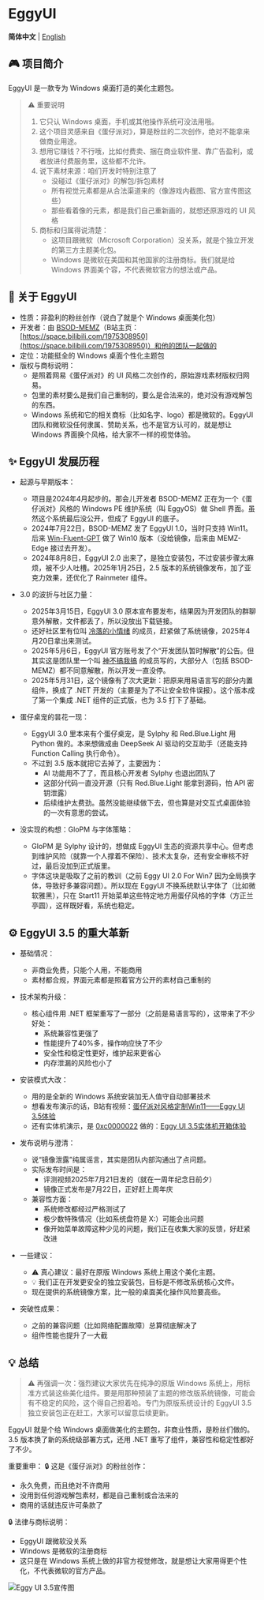 ﻿# EggyUI

**简体中文** | [English](README_en-us.md)

## 🎮 项目简介
EggyUI 是一款专为 Windows 桌面打造的美化主题包。

> ⚠️ 重要说明
> 1.  它只认 Windows 桌面，手机或其他操作系统可没法用哦。
> 2.  这个项目灵感来自《蛋仔派对》，算是粉丝的二次创作，绝对不能拿来做商业用途。
> 3.  想用它赚钱？不行哦，比如付费卖、捆在商业软件里、靠广告盈利，或者放进付费服务里，这些都不允许。
> 4.  说下素材来源：咱们开发时特别注意了
>     *   没碰过《蛋仔派对》的解包/拆包素材
>     *   所有视觉元素都是从合法渠道来的（像游戏内截图、官方宣传图这些）
>     *   那些看着像的元素，都是我们自己重新画的，就想还原游戏的 UI 风格
> 5.  商标和归属得说清楚：
>     *   这项目跟微软（Microsoft Corporation）没关系，就是个独立开发的第三方主题美化包。
>     *   Windows 是微软在美国和其他国家的注册商标。我们就是给 Windows 界面美个容，不代表微软官方的想法或产品。

## 🌟 关于 EggyUI
*   性质：非盈利的粉丝创作（说白了就是个 Windows 桌面美化包）
*   开发者：由 [BSOD-MEMZ](https://github.com/BSOD-MEMZ)（B站主页：[https://space.bilibili.com/1975308950](https://space.bilibili.com/1975308950)）和他的团队一起做的
*   定位：功能挺全的 Windows 桌面个性化主题包
*   版权与商标说明：
    *   是照着网易《蛋仔派对》的 UI 风格二次创作的，原始游戏素材版权归网易。
    *   包里的素材要么是我们自己重制的，要么是合法来的，绝对没有游戏解包的东西。
    *   Windows 系统和它的相关商标（比如名字、logo）都是微软的。EggyUI 团队和微软没任何隶属、赞助关系，也不是官方认可的，就是想让 Windows 界面换个风格，给大家不一样的视觉体验。

## ✨ EggyUI 发展历程

*   起源与早期版本：
    *   项目是2024年4月起步的。那会儿开发者 BSOD-MEMZ 正在为一个《蛋仔派对》风格的 Windows PE 维护系统（叫 EggyOS）做 Shell 界面。虽然这个系统最后没公开，但成了 EggyUI 的底子。
    *   2024年7月22日，BSOD-MEMZ 发了 EggyUI 1.0，当时只支持 Win11。后来 [Win-Fluent-GPT](https://space.bilibili.com/1326423111) 做了 Win10 版本（没给镜像，后来由 MEMZ-Edge 接过去开发）。
    *   2024年8月8日，EggyUI 2.0 出来了，是独立安装包，不过安装步骤太麻烦，被不少人吐槽。2025年1月25日，2.5 版本的系统镜像发布，加了亚克力效果，还优化了 Rainmeter 组件。

*   3.0 的波折与社区力量：
    *   2025年3月15日，EggyUI 3.0 原本宣布要发布，结果因为开发团队的群聊意外解散，文件都丢了，所以没放出下载链接。
    *   还好社区里有位叫 [冷落的小情绪](https://space.bilibili.com/1591761987) 的成员，赶紧做了系统镜像，2025年4月20日拿出来测试。
    *   2025年5月6日，EggyUI 官方账号发了个“开发团队暂时解散”的公告。但其实这是团队里一个叫 [神不搞我搞](https://space.bilibili.com/3546785651887055) 的成员写的，大部分人（包括 BSOD-MEMZ）都不同意解散，所以开发一直没停。
    *   2025年5月31日，这个镜像有了次大更新：把原来用易语言写的部分内置组件，换成了 .NET 开发的（主要是为了不让安全软件误报）。这个版本成了第一个集成 .NET 组件的正式版，也为 3.5 打下了基础。

*   蛋仔桌宠的昙花一现：
    *   EggyUI 3.0 里本来有个蛋仔桌宠，是 Sylphy 和 Red.Blue.Light 用 Python 做的。本来想做成由 DeepSeek AI 驱动的交互助手（还能支持 Function Calling 执行命令）。
    *   不过到 3.5 版本就把它去掉了，主要因为：
        *   AI 功能用不了了，而且核心开发者 Sylphy 也退出团队了
        *   这部分代码一直没开源（只有 Red.Blue.Light 能拿到源码，怕 API 密钥泄露）
        *   后续维护太费劲。虽然没能继续做下去，但也算是对交互式桌面体验的一次有意思的尝试。

*   没实现的构想：GloPM 与字体策略：
    *   GloPM 是 Sylphy 设计的，想做成 EggyUI 生态的资源共享中心。但考虑到维护风险（就靠一个人撑着不保险）、技术太复杂，还有安全审核不好过，最后没加到正式版里。
    *   字体这块是吸取了之前的教训（之前 Eggy UI 2.0 For Win7 因为全局换字体，导致好多兼容问题）。所以现在 EggyUI 不换系统默认字体了（比如微软雅黑），只在 Start11 开始菜单这些特定地方用蛋仔风格的字体（方正兰亭圆），这样既好看，系统也稳定。

## ⚙️ EggyUI 3.5 的重大革新

*   基础情况：
    *   非商业免费，只能个人用，不能商用
    *   素材都合规，界面元素都是照着官方公开的素材自己重制的

*   技术架构升级：
    *   核心组件用 .NET 框架重写了一部分（之前是易语言写的），这带来了不少好处：
        *   系统兼容性更强了
        *   性能提升了40%多，操作响应快了不少
        *   安全性和稳定性更好，维护起来更省心
        *   内存泄漏的风险也小了

*   安装模式大改：
    *   用的是全新的 Windows 系统安装加无人值守自动部署技术
    *   想看发布演示的话，B站有视频：[蛋仔派对风格定制Win11——Eggy UI 3.5体验](https://www.bilibili.com/video/BV1kbgGz7Em1)
    *   还有实体机演示，是 [0xc0000022](https://space.bilibili.com/1092500907) 做的：[Eggy UI 3.5实体机开箱体验](https://www.bilibili.com/video/BV13w8nzqE4V)

*   发布说明与澄清：
    *   说“镜像泄露”纯属谣言，其实是团队内部沟通出了点问题。
    *   实际发布时间是：
        *   评测视频2025年7月21日发的（就在一周年纪念日前夕）
        *   镜像正式发布是7月22日，正好赶上周年庆
    *   兼容性方面：
        *   系统修改都经过严格测试了
        *   极少数特殊情况（比如系统盘符是 X:）可能会出问题
        *   像开始菜单故障这种少见的问题，我们正在收集大家的反馈，好赶紧改进

*   一些建议：
    *   ⚠️ 真心建议：最好在原版 Windows 系统上用这个美化主题。
    *   💡 我们正在开发更安全的独立安装包，目标是不修改系统核心文件。
    *   现在提供的系统镜像方案，比一般的桌面美化操作风险要高些。

*   突破性成果：
    *   之前的兼容问题（比如网络配置故障）总算彻底解决了
    *   组件性能也提升了一大截

## 💡 总结
> ⚠️ 再强调一次：强烈建议大家优先在纯净的原版 Windows 系统上，用标准方式装这些美化组件。要是用那种预装了主题的修改版系统镜像，可能会有不稳定的风险，这个得自己担着哈。专门为原版系统设计的 EggyUI 3.5 独立安装包正在赶工，大家可以留意后续更新。

EggyUI 就是个给 Windows 桌面做美化的主题包，非商业性质，是粉丝们做的。3.5 版本换了新的系统级部署方式，还用 .NET 重写了组件，兼容性和稳定性都好了不少。

重要重申：
🔒 这是《蛋仔派对》的粉丝创作：
*   永久免费，而且绝对不许商用
*   没用到任何游戏解包素材，都是自己重制或合法来的
*   商用的话就违反许可条款了

🔒 法律与商标说明：
*   EggyUI 跟微软没关系
*   Windows 是微软的注册商标
*   这只是在 Windows 系统上做的非官方视觉修改，就是想让大家用得更个性化，不代表微软的官方产品。

![Eggy UI 3.5宣传图](http://i0.hdslb.com/bfs/new_dyn/24cb54b93b1c9ef3ead8ea2d3ae2d2f31591761987.png "Eggy UI 3.5")